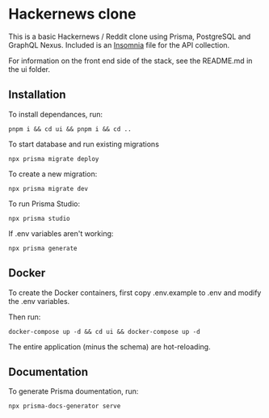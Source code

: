 # Hackernews clone

This is a basic Hackernews / Reddit clone using Prisma, PostgreSQL and GraphQL Nexus. Included is an [Insomnia](https://insomnia.rest/) file for the API collection.

For information on the front end side of the stack, see the README.md in the ui folder.

## Installation

To install dependances, run:

```
pnpm i && cd ui && pnpm i && cd ..
```

To start database and run existing migrations

```
npx prisma migrate deploy
```

To create a new migration:

```
npx prisma migrate dev
```

To run Prisma Studio: 

```
npx prisma studio
```

If .env variables aren't working:

```
npx prisma generate
```

## Docker

To create the Docker containers, first copy .env.example to .env and modify the .env variables.

Then run:

```
docker-compose up -d && cd ui && docker-compose up -d
```

The entire application (minus the schema) are hot-reloading.

## Documentation

To generate Prisma doumentation, run:

```
npx prisma-docs-generator serve
```

